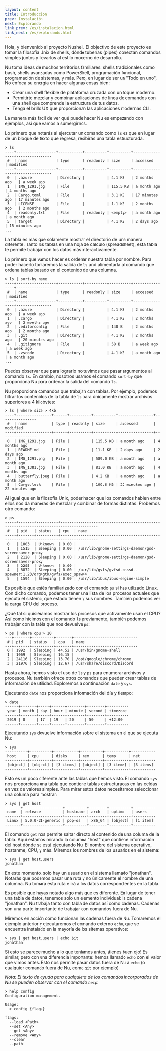 ```yaml
---
layout: content
title: Introduccion
prev: Instalación
next: Explorando
link_prev: /es/instalacion.html
link_next: /es/explorando.html
---
```


Hola, y bienvenido al proyecto Nushell. El objectivo de este proyecto es tomar la filosofía Unix de shells, dónde tuberías (pipes) conectan comandos simples juntos y llevarlos al estilo moderno de desarrollo.

Nu toma ideas de muchos territorios familiares: shells tradicionales como bash, shells avanzadas como PowerShell, programación funcional, programación de sistemas, y más. Pero, en lugar de ser un "Todo en uno", No enfoca su energía en hacer algunas cosas bien:

* Crear una shell flexible de plataforma cruzada con un toque moderno.
* Permitirte mezclar y combinar aplicaciones de línea de comandos con una shell que comprende la estructura de tus datos.
* Tenga el brillo UX que proporcionan las aplicaciones modernas CLI.

La manera más facil de ver qué puede hacer Nu es empezando con ejemplos, así que vamos a sumergirnos.

Lo primero que notarás al ejercutar un comando como `ls` es que en lugar de un bloque de texto que regresa, recibirás una tabla estructurada.

```
> ls
----+------------------+-----------+----------+----------+----------------+----------------
 #  | name             | type      | readonly | size     | accessed       | modified 
----+------------------+-----------+----------+----------+----------------+----------------
 0  | .azure           | Directory |          | 4.1 KB   | 2 months ago   | a week ago 
 1  | IMG_1291.jpg     | File      |          | 115.5 KB | a month ago    | 4 months ago 
 2  | Cargo.toml       | File      |          | 3.1 KB   | 17 minutes ago | 17 minutes ago 
 3  | LICENSE          | File      |          | 1.1 KB   | 2 months ago   | 2 months ago 
 4  | readonly.txt     | File      | readonly | <empty>  | a month ago    | a month ago 
 5  | target           | Directory |          | 4.1 KB   | 2 days ago     | 15 minutes ago
...
```

La tabla es más que solamente mostrar el directorio de una manera diferente. Tanto las tablas en una hoja de cálculo (spreadsheet), esta tabla te permite trabajar con los datos más interactivamente.

Lo primero que vamos hacer es ordenar nuestra tabla por nombre. Para poder hacerlo tomaremos la salida de `ls` and alimentarla al comando que ordena tablas basado en el contenido de una columna.

```
> ls | sort-by name
----+------------------+-----------+----------+----------+----------------+----------------
 #  | name             | type      | readonly | size     | accessed       | modified 
----+------------------+-----------+----------+----------+----------------+----------------
 0  | .azure           | Directory |          | 4.1 KB   | 2 months ago   | a week ago 
 1  | .cargo           | Directory |          | 4.1 KB   | 2 months ago   | 2 months ago 
 2  | .editorconfig    | File      |          | 148 B    | 2 months ago   | 2 months ago 
 3  | .git             | Directory |          | 4.1 KB   | 2 months ago   | 20 minutes ago 
 4  | .gitignore       | File      |          | 58 B     | a week ago     | a week ago 
 5  | .vscode          | Directory |          | 4.1 KB   | a month ago    | a month ago 
...
```

Puedes observar que para lograrlo no tuvimos que pasar argumentos al comando `ls`. En cambio, nosotros usamos el comando `sort-by` que proporciona Nu para ordenar la salida del comando `ls`.

Nu proporciona comandos que trabajan con tablas. Por ejemplo, podemos filtrar los contenidos de la tabla de `ls` para únicamente mostrar archivos superiores a 4 kilobytes:

```
> ls | where size > 4kb
----+----------------+------+----------+----------+----------------+----------------
 #  | name           | type | readonly | size     | accessed       | modified 
----+----------------+------+----------+----------+----------------+----------------
 0  | IMG_1291.jpg   | File |          | 115.5 KB | a month ago    | 4 months ago 
 1  | README.md      | File |          | 11.1 KB  | 2 days ago     | 2 days ago 
 2  | IMG_1291.png   | File |          | 589.0 KB | a month ago    | a month ago 
 3  | IMG_1381.jpg   | File |          | 81.0 KB  | a month ago    | 4 months ago 
 4  | butterfly.jpeg | File |          | 4.2 KB   | a month ago    | a month ago 
 5  | Cargo.lock     | File |          | 199.6 KB | 22 minutes ago | 22 minutes ago
```

Al igual que en la filosofía Unix, poder hacer que los comandos hablen entre ellos nos da maneras de mezclar y combinar de formas distintas. Probemos otro comando:


```
> ps
-----+-------+----------+------+--------------------------------------------------------------------------------
 #   | pid   | status   | cpu  | name 
-----+-------+----------+------+--------------------------------------------------------------------------------
 0   | 1003  | Unknown  | 0.00 |  
 1   | 1515  | Sleeping | 0.00 | /usr/lib/gnome-settings-daemon/gsd-screensaver-proxy 
 2   | 2128  | Sleeping | 0.00 | /usr/lib/gnome-settings-daemon/gsd-screensaver-proxy 
 3   | 2285  | Unknown  | 0.00 |  
 4   | 8872  | Sleeping | 0.00 | /usr/lib/gvfs/gvfsd-dnssd--spawner:1.23/org/gtk/gvfs/exec_spaw/4 
 5   | 1594  | Sleeping | 0.00 | /usr/lib/ibus/ibus-engine-simple
```

Es posible que estés familiarizado con el comando `ps` si has utlizado Linux. Con dicho comando, podemos tener una lista de los procesos actuales que ejecuta el sistema, qué estado tienen y sus nombres. También podemos ver la carga CPU del proceso.

¿Qué tal si quisiéramos mostrar los procesos que activamente usan el CPU? Así como hicimos con el comando `ls` previamente, también podemos trabajar con la tabla que nos devuelve `ps`:

```
> ps | where cpu > 10
---+-------+----------+-------+-----------------------------
 # | pid   | status   | cpu   | name 
---+-------+----------+-------+-----------------------------
 0 | 1992  | Sleeping | 44.52 | /usr/bin/gnome-shell 
 1 | 1069  | Sleeping | 16.15 |  
 2 | 24116 | Sleeping | 13.70 | /opt/google/chrome/chrome 
 3 | 21976 | Sleeping | 12.67 | /usr/share/discord/Discord
```

Hasta ahora, hemos visto el uso de `ls` y `ps` para enumerar archivos y procesos. Nu también ofrece otros comandos que pueden crear tablas de información de utilidad. Exploremos a continuación `date` y `sys`.

Ejecutando `date` nos proporciona información del día y tiempo:

```
> date
------+-------+-----+------+--------+--------+----------
 year | month | day | hour | minute | second | timezone 
------+-------+-----+------+--------+--------+----------
 2019 | 8     | 17  | 19   | 20     | 50     | +12:00 
------+-------+-----+------+--------+--------+----------
```

Ejecutando `sys` devuelve información sobre el sistema en el que se ejecuta Nu:

```
> sys
----------+----------+-----------+----------+-----------+-----------
 host     | cpu      | disks     | mem      | temp      | net 
----------+----------+-----------+----------+-----------+-----------
 [object] | [object] | [3 items] | [object] | [3 items] | [3 items] 
----------+----------+-----------+----------+-----------+-----------
```

Esto es un poco diferente ante las tablas que hemos visto. El comando `sys` nos proporciona una tabla que contiene tablas estructuradas en las celdas en vez de valores simples. Para mirar estos datos necesitamos seleccionar una columa para mostrar:

```
> sys | get host
-------+------------------+----------+--------+----------+----------
 name  | release          | hostname | arch   | uptime   | users 
-------+------------------+----------+--------+----------+----------
 Linux | 5.0.0-21-generic | pop-os   | x86_64 | [object] | [1 item] 
-------+------------------+----------+--------+----------+----------
```

El comando `get` nos permite saltar directo al contenido de una columa de la tabla. Aquí estamos mirando la columna "host" que contiene información del host dónde se está ejecutando Nu. El nombre del sistema operativo, hostanme, CPU, y más. Miremos los nombres de los usuarios en el sistema:

```
> sys | get host.users
jonathan   
```

En este momento, solo hay un usuario en el sistema llamado "jonathan". Notarás que podemos pasar una ruta y no únicamente el nombre de una columna. Nu tomará esta ruta e irá a los datos correspondientes en la tabla.

Es posible que hayas notado algo más que es diferente. En lugar de tener una tabla de datos, tenemos solo un elemento individual: la cadena "jonathan". Nu trabaja tanto con tabla de datos así como cadenas. Cadenas son una parte importante de trabajar con comandos fuera de Nu.

Miremos en acción cómo funcionan las cadenas fuera de Nu. Tomaremos el ejemplo anterior y ejecutaremos el comando externo `echo`, que se encuentra instalado en la mayoría de los sitemas operativos:

```
> sys | get host.users | echo $it
jonathan
```

Si esto se parece mucho a lo que teníamos antes, ¡tienes buen ojo! Es similar, pero con una diferencia importante: hemos llamado `echo` con el valor que vimos antes. Esto nos permite pasar datos fuera de Nu a `echo` (o cualquier comando fuera de Nu, como `git` por ejemplo)

*Nota: El texto de ayuda para cualquiera de los comandos incorporados de Nu se pueden observar con el comando `help`*:

```
> help config
Configuration management.

Usage:
  > config {flags}

flags:
  --load <Path>
  --set <Any>
  --get <Any>
  --remove <Any>
  --clear
  --path
```